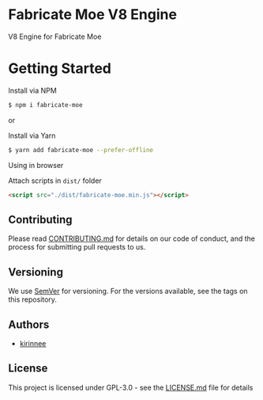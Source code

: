 # Fabricate Moe V8 Engine

V8 Engine for Fabricate Moe

# Getting Started

Install via NPM 
```bash
$ npm i fabricate-moe
```

or 

Install via Yarn
```bash
$ yarn add fabricate-moe --prefer-offline
```

Using in browser

Attach scripts in `dist/` folder
```html
<script src="./dist/fabricate-moe.min.js"></script>
```

## Contributing
Please read [CONTRIBUTING.md](CONTRIBUTING.MD) for details on our code of conduct, and the process for submitting pull requests to us.

## Versioning 
We use [SemVer](https://semver.org/) for versioning. For the versions available, see the tags on this repository.

## Authors
* [kirinnee](mailto:kirinnee@gmail.com) 

## License
This project is licensed under GPL-3.0 - see the [LICENSE.md](LICENSE.MD) file for details
